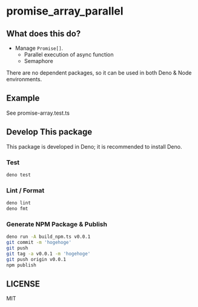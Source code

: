 # promise_array_parallel

## What does this do?

- Manage `Promise[]`.
  - Parallel execution of async function
  - Semaphore

There are no dependent packages, so it can be used in both Deno & Node environments.

## Example

See promise-array.test.ts

## Develop This package

This package is developed in Deno; it is recommended to install Deno.

### Test

```bash
deno test
```

### Lint / Format

```bash
deno lint
deno fmt
```

### Generate NPM Package & Publish

```bash
deno run -A build_npm.ts v0.0.1
git commit -m 'hogehoge'
git push
git tag -a v0.0.1 -m 'hogehoge'
git push origin v0.0.1
npm publish
```

## LICENSE

MIT
